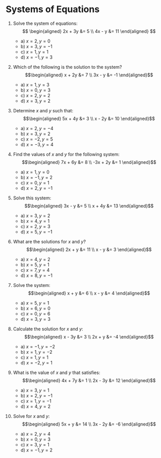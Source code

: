 # Systems of Equations

1. Solve the system of equations:
   $$
   \begin{aligned} 2x + 3y &= 5 \\ 4x - y &= 11 \end{aligned}
   $$
   - a) $x = 2, y = 0$
   - b) $x = 3, y = -1$
   - c) $x = 1, y = 1$
   - d) $x = -1, y = 3$

2. Which of the following is the solution to the system?
   $$\begin{aligned} x + 2y &= 7 \\ 3x - y &= -1 \end{aligned}$$
   - a) $x = 1, y = 3$
   - b) $x = 0, y = 3$
   - c) $x = 2, y = 2$
   - d) $x = 3, y = 2$

3. Determine $x$ and $y$ such that:
   $$\begin{aligned} 5x + 4y &= 3 \\ x - 2y &= 10 \end{aligned}$$
   - a) $x = 2, y = -4$
   - b) $x = 3, y = 2$
   - c) $x = -2, y = 5$
   - d) $x = -3, y = 4$

4. Find the values of $x$ and $y$ for the following system:
   $$\begin{aligned} 7x + 6y &= 8 \\ -3x + 2y &= 1 \end{aligned}$$
   - a) $x = 1, y = 0$
   - b) $x = -1, y = 2$
   - c) $x = 0, y = 1$
   - d) $x = 2, y = -1$

5. Solve this system:
   $$\begin{aligned} 3x - y &= 5 \\ x + 4y &= 13 \end{aligned}$$
   - a) $x = 3, y = 2$
   - b) $x = 4, y = 1$
   - c) $x = 2, y = 3$
   - d) $x = 5, y = -1$

6. What are the solutions for $x$ and $y$?
   $$\begin{aligned} 2x + y &= 11 \\ x - y &= 3 \end{aligned}$$
   - a) $x = 4, y = 2$
   - b) $x = 5, y = 1$
   - c) $x = 7, y = 4$
   - d) $x = 8, y = -1$

7. Solve the system:
   $$\begin{aligned} x + y &= 6 \\ x - y &= 4 \end{aligned}$$
   - a) $x = 5, y = 1$
   - b) $x = 6, y = 0$
   - c) $x = 0, y = 6$
   - d) $x = 3, y = 3$

8. Calculate the solution for $x$ and $y$:
   $$\begin{aligned} x - 3y &= 3 \\ 2x + y &= -4 \end{aligned}$$
   - a) $x = -1, y = -2$
   - b) $x = 1, y = -2$
   - c) $x = 1, y = 1$
   - d) $x = -2, y = 1$

9. What is the value of $x$ and $y$ that satisfies:
   $$\begin{aligned} 4x + 7y &= 1 \\ 2x - 3y &= 12 \end{aligned}$$
   - a) $x = 3, y = 1$
   - b) $x = 2, y = -1$
   - c) $x = 1, y = -1$
   - d) $x = 4, y = 2$

10. Solve for $x$ and $y$:
    $$\begin{aligned} 5x + y &= 14 \\ 3x - 2y &= -6 \end{aligned}$$
    - a) $x = 2, y = 4$
    - b) $x = 0, y = 3$
    - c) $x = 3, y = 1$
    - d) $x = -1, y = 2$
